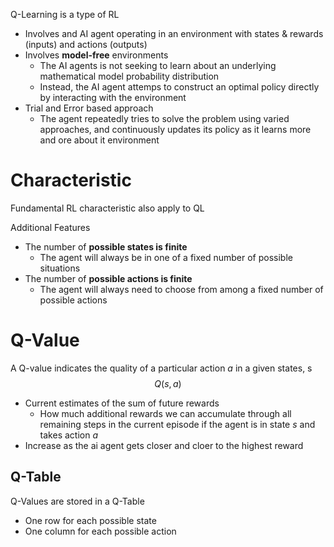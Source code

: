 Q-Learning is a type of RL
- Involves and AI agent operating in an environment with states & rewards (inputs) and actions (outputs)
- Involves **model-free** environments
	- The AI agents is not seeking to learn about an underlying mathematical model probability distribution
	- Instead, the AI agent attemps to construct an optimal policy directly by interacting with the environment
- Trial and Error based approach
	- The agent repeatedly tries to solve the problem using varied approaches, and continuously updates its policy as it learns more and ore about it environment

# Characteristic
Fundamental RL characteristic also apply to QL

Additional Features
- The number of **possible states is finite**
	- The agent will always be in one of a fixed number of possible situations
- The number of **possible actions is finite**
	- The agent will always need to choose from among a fixed number of possible actions

# Q-Value
A Q-value indicates the quality of a particular action $a$ in a given states, s
$$Q(s,a)$$
- Current estimates of the sum of future rewards
	- How much additional rewards we can accumulate through all remaining steps in the current episode if the agent is in state $s$ and takes action $a$
- Increase as the ai agent gets closer and cloer to the highest reward

## Q-Table
Q-Values are stored in a Q-Table
- One row for each possible state
- One column for each possible action

